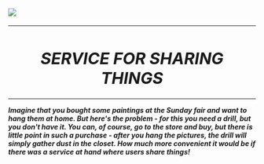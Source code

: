 # ![](C:\Users\arsen\devWork\java-shareit\sharing-.jpg)

---

### **_<h1 align="center">SERVICE FOR SHARING THINGS</h1>_**

---

**_Imagine that you bought some paintings at the Sunday fair and want to hang them at home.
But here's the problem - for this you need a drill, but you don't have it.
You can, of course, go to the store and buy, but there is little point in such a purchase - 
after you hang the pictures, the drill will simply gather dust in the closet. 
How much more convenient it would be if there was a service at hand where users share things!_**
